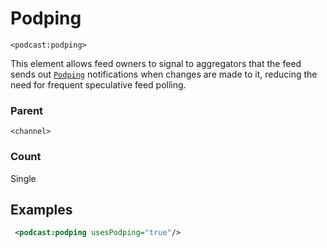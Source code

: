 # Podping

`<podcast:podping>`

This element allows feed owners to signal to aggregators that the feed sends out [`Podping`](https://github.com/Podcastindex-org/podping) notifications when changes are made to it, reducing the need for frequent speculative feed polling.

### Parent

`<channel>`

### Count

Single

## Examples

```xml
 <podcast:podping usesPodping="true"/>
```
